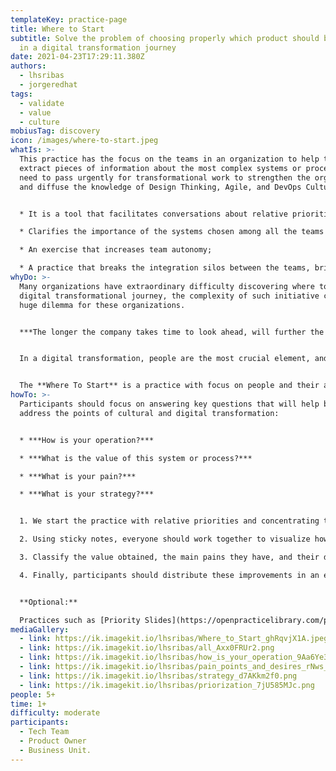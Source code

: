 ```yaml
---
templateKey: practice-page
title: Where to Start
subtitle: Solve the problem of choosing properly which product should be treated
  in a digital transformation journey
date: 2021-04-23T17:29:11.380Z
authors:
  - lhsribas
  - jorgeredhat
tags:
  - validate
  - value
  - culture
mobiusTag: discovery
icon: /images/where-to-start.jpeg
whatIs: >-
  This practice has the focus on the teams in an organization to help them
  extract pieces of information about the most complex systems or processes that
  need to pass urgently for transformational work to strengthen the organization
  and diffuse the knowledge of Design Thinking, Agile, and DevOps Culture.


  * It is a tool that facilitates conversations about relative priorities and focuses the team on defining which system should be approached first in a transformational journey;

  * Clarifies the importance of the systems chosen among all the teams involved for team cohesion;

  * An exercise that increases team autonomy;

  * A practice that breaks the integration silos between the teams, bringing the sense of belonging of a journey of digital transformation to the organization;
whyDo: >-
  Many organizations have extraordinary difficulty discovering where to start a
  digital transformational journey, the complexity of such initiative creates a
  huge dilemma for these organizations. 


  ***The longer the company takes time to look ahead, will further the path be from its transformation?*** 


  In a digital transformation, people are the most crucial element, and empower them is key to success. They know everything about their business and the better path for the organization.


  The **Where To Start** is a practice with focus on people and their ability to express their feelings about the processes, with a disruptive approach to encourage participants to work together towards a new path of success.
howTo: >-
  Participants should focus on answering key questions that will help better
  address the points of cultural and digital transformation:


  * ***How is your operation?***

  * ***What is the value of this system or process?***

  * ***What is your pain?***

  * ***What is your strategy?***


  1. We start the practice with relative priorities and concentrating the team's focus on defining which system should be approached first in a transformational journey;

  2. Using sticky notes, everyone should work together to visualize how the operation is performed amongst users, systems, and the process involved;

  3. Classify the value obtained, the main pains they have, and their desire to improve each system or process raised in the design of the process;

  4. Finally, participants should distribute these improvements in an estimated timeline and prioritize the most important ones.


  **Optional:**

  Practices such as [Priority Slides](https://openpracticelibrary.com/practice/priority-sliders/) can be used to prioritize improvements to the systems or processes to be focused on the timeline.
mediaGallery:
  - link: https://ik.imagekit.io/lhsribas/Where_to_Start_ghRqvjX1A.jpeg
  - link: https://ik.imagekit.io/lhsribas/all_Axx0FRUr2.png
  - link: https://ik.imagekit.io/lhsribas/how_is_your_operation_9Aa6Ye3TO.png
  - link: https://ik.imagekit.io/lhsribas/pain_points_and_desires_rNws_mvQs.png
  - link: https://ik.imagekit.io/lhsribas/strategy_d7AKkm2f0.png
  - link: https://ik.imagekit.io/lhsribas/priorization_7jU585MJc.png
people: 5+
time: 1+
difficulty: moderate
participants:
  - Tech Team
  - Product Owner
  - Business Unit.
---
```

